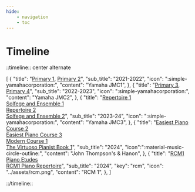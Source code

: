 ```yaml
---
hide:
    - navigation
    - toc
---
```


# Timeline

::timeline:: center alternate

[
    {
        "title": "[Primary 1](./primary1.md), [Primary 2](./primary2.md)",
        "sub_title": "2021-2022",
        "icon": ":simple-yamahacorporation:",
        "content": "Yamaha JMC1",
    },
    {
        "title": "[Primary 3](./primary3.md), [Primary 4](./primary4.md)",
        "sub_title": "2022-2023",
        "icon": ":simple-yamahacorporation:",
        "content": "Yamaha JMC2",
    },
    {
        "title": "[Repertoire 1](./repertoire1.md)<br>[Solfege and Ensemble 1](./solfege-and-ensemble1.md)<br>[Repertoire 2](./repertoire2.md)<br>[Solfege and Ensemble 2](./solfege-and-ensemble2.md)",
        "sub_title": "2023-24",
        "icon": ":simple-yamahacorporation:",
        "content": "Yamaha JMC3",
    },
    {
        "title": "[Easiest Piano Course 2](./easiest-piano-course2.md)<br>[Easiest Piano Course 3](./easiest-piano-course3.md)<br>[Modern Course 1](./modern-course1.md)<br>[The Virtuoso Pianist Book 1](./hanon1071.md)",
        "sub_title": "2024",
        "icon":":material-music-circle-outline:",
        "content": "John Thompson's & Hanon",
    },
    {
        "title": "[RCM1 Piano Etudes](./rcm1-etudes.md)<br>[RCM1 Piano Repertoire](./rcm1-repertoire.md)",
        "sub_title": "2024",
        "key": "rcm",
        "icon": "../assets/rcm.png",
        "content": "RCM 1",
    },
]

::/timeline::
